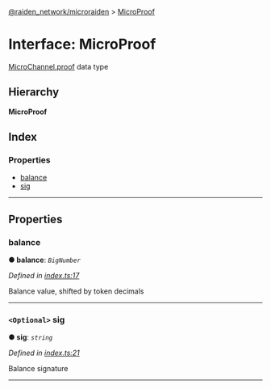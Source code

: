 [@raiden_network/microraiden](../README.md) > [MicroProof](../interfaces/microproof.md)

# Interface: MicroProof

[MicroChannel.proof](microchannel.md#proof) data type

## Hierarchy

**MicroProof**

## Index

### Properties

* [balance](microproof.md#balance)
* [sig](microproof.md#sig)

---

## Properties

<a id="balance"></a>

###  balance

**● balance**: *`BigNumber`*

*Defined in [index.ts:17](https://github.com/raiden-network/microraiden/blob/74cd483/microraiden/webui/microraiden/src/index.ts#L17)*

Balance value, shifted by token decimals

___
<a id="sig"></a>

### `<Optional>` sig

**● sig**: *`string`*

*Defined in [index.ts:21](https://github.com/raiden-network/microraiden/blob/74cd483/microraiden/webui/microraiden/src/index.ts#L21)*

Balance signature

___

